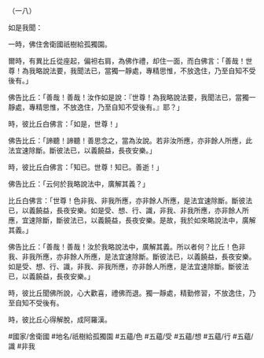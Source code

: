 （一八）

如是我聞：

一時，佛住舍衛國祇樹給孤獨園。

爾時，有異比丘從座起，偏袒右肩，為佛作禮，却住一面，而白佛言：「善哉！世尊！為我略說法要，我聞法已，當獨一靜處，專精思惟，不放逸住，乃至自知不受後有。」

佛告比丘：「善哉！善哉！汝作如是說：『世尊！為我略說法要，我聞法已，當獨一靜處，專精思惟，不放逸住，乃至自知不受後有。』耶？」

時，彼比丘白佛言：「如是，世尊！」

佛告比丘：「諦聽！諦聽！善思念之，當為汝說。若非汝所應，亦非餘人所應，此法宜速除斷。斷彼法已，以義饒益，長夜安樂。」

時，彼比丘白佛言：「知已。世尊！知已。善逝！」

佛告比丘：「云何於我略說法中，廣解其義？」

比丘白佛言：「世尊！色非我、非我所應，亦非餘人所應，是法宜速除斷。斷彼法已，以義饒益，長夜安樂。如是受、想、行、識，非我、非我所應，亦非餘人所應，宜速除斷，斷彼法已，以義饒益，長夜安樂。是故，我於如來略說法中，廣解其義。」

佛告比丘：「善哉！善哉！汝於我略說法中，廣解其義。所以者何？比丘！色非我、非我所應，亦非餘人所應，是法宜速除斷。斷彼法已，以義饒益，長夜安樂。如是受、想、行、識，非我、非我所應，亦非餘人所應，是法宜速除斷。斷彼法已，以義饒益，長夜安樂。」

時，彼比丘聞佛所說，心大歡喜，禮佛而退。獨一靜處，精勤修習，不放逸住，乃至自知不受後有。

時，彼比丘心得解脫，成阿羅漢。

#國家/舍衛國
#地名/祇樹給孤獨園
#五蘊/色
#五蘊/受
#五蘊/想
#五蘊/行
#五蘊/識
#非我
